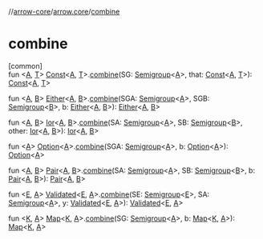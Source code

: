 //[arrow-core](../../index.md)/[arrow.core](index.md)/[combine](combine.md)

# combine

[common]\
fun &lt;[A](combine.md), [T](combine.md)&gt; [Const](-const/index.md)&lt;[A](combine.md), [T](combine.md)&gt;.[combine](combine.md)(SG: [Semigroup](../arrow.typeclasses/-semigroup/index.md)&lt;[A](combine.md)&gt;, that: [Const](-const/index.md)&lt;[A](combine.md), [T](combine.md)&gt;): [Const](-const/index.md)&lt;[A](combine.md), [T](combine.md)&gt;

fun &lt;[A](combine.md), [B](combine.md)&gt; [Either](-either/index.md)&lt;[A](combine.md), [B](combine.md)&gt;.[combine](combine.md)(SGA: [Semigroup](../arrow.typeclasses/-semigroup/index.md)&lt;[A](combine.md)&gt;, SGB: [Semigroup](../arrow.typeclasses/-semigroup/index.md)&lt;[B](combine.md)&gt;, b: [Either](-either/index.md)&lt;[A](combine.md), [B](combine.md)&gt;): [Either](-either/index.md)&lt;[A](combine.md), [B](combine.md)&gt;

fun &lt;[A](combine.md), [B](combine.md)&gt; [Ior](-ior/index.md)&lt;[A](combine.md), [B](combine.md)&gt;.[combine](combine.md)(SA: [Semigroup](../arrow.typeclasses/-semigroup/index.md)&lt;[A](combine.md)&gt;, SB: [Semigroup](../arrow.typeclasses/-semigroup/index.md)&lt;[B](combine.md)&gt;, other: [Ior](-ior/index.md)&lt;[A](combine.md), [B](combine.md)&gt;): [Ior](-ior/index.md)&lt;[A](combine.md), [B](combine.md)&gt;

fun &lt;[A](combine.md)&gt; [Option](-option/index.md)&lt;[A](combine.md)&gt;.[combine](combine.md)(SGA: [Semigroup](../arrow.typeclasses/-semigroup/index.md)&lt;[A](combine.md)&gt;, b: [Option](-option/index.md)&lt;[A](combine.md)&gt;): [Option](-option/index.md)&lt;[A](combine.md)&gt;

fun &lt;[A](combine.md), [B](combine.md)&gt; [Pair](https://kotlinlang.org/api/latest/jvm/stdlib/kotlin/-pair/index.html)&lt;[A](combine.md), [B](combine.md)&gt;.[combine](combine.md)(SA: [Semigroup](../arrow.typeclasses/-semigroup/index.md)&lt;[A](combine.md)&gt;, SB: [Semigroup](../arrow.typeclasses/-semigroup/index.md)&lt;[B](combine.md)&gt;, b: [Pair](https://kotlinlang.org/api/latest/jvm/stdlib/kotlin/-pair/index.html)&lt;[A](combine.md), [B](combine.md)&gt;): [Pair](https://kotlinlang.org/api/latest/jvm/stdlib/kotlin/-pair/index.html)&lt;[A](combine.md), [B](combine.md)&gt;

fun &lt;[E](combine.md), [A](combine.md)&gt; [Validated](-validated/index.md)&lt;[E](combine.md), [A](combine.md)&gt;.[combine](combine.md)(SE: [Semigroup](../arrow.typeclasses/-semigroup/index.md)&lt;[E](combine.md)&gt;, SA: [Semigroup](../arrow.typeclasses/-semigroup/index.md)&lt;[A](combine.md)&gt;, y: [Validated](-validated/index.md)&lt;[E](combine.md), [A](combine.md)&gt;): [Validated](-validated/index.md)&lt;[E](combine.md), [A](combine.md)&gt;

fun &lt;[K](combine.md), [A](combine.md)&gt; [Map](https://kotlinlang.org/api/latest/jvm/stdlib/kotlin.collections/-map/index.html)&lt;[K](combine.md), [A](combine.md)&gt;.[combine](combine.md)(SG: [Semigroup](../arrow.typeclasses/-semigroup/index.md)&lt;[A](combine.md)&gt;, b: [Map](https://kotlinlang.org/api/latest/jvm/stdlib/kotlin.collections/-map/index.html)&lt;[K](combine.md), [A](combine.md)&gt;): [Map](https://kotlinlang.org/api/latest/jvm/stdlib/kotlin.collections/-map/index.html)&lt;[K](combine.md), [A](combine.md)&gt;
